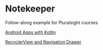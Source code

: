 # Notekeeper

Follow-along example for Pluralsight courses

[Android Apps with Kotlin](https://app.pluralsight.com/library/courses/android-apps-kotlin-build-first-app/table-of-contents)


[RecyclerView and Navigation Drawer](https://app.pluralsight.com/library/courses/android-apps-kotlin-recyclerview-navigation-drawer/table-of-contents)

